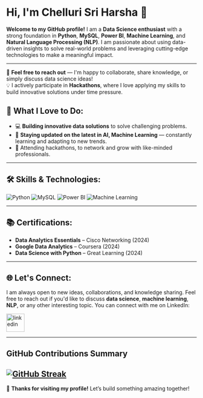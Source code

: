 # Hi, I'm **Chelluri Sri Harsha** 👋    

**Welcome to my GitHub profile!** I am a **Data Science enthusiast** with a strong foundation in **Python**, **MySQL**, **Power BI**, **Machine Learning**, and **Natural Language Processing (NLP)**. I am passionate about using data-driven insights to solve real-world problems and leveraging cutting-edge technologies to make a meaningful impact.

----


💬 **Feel free to reach out** — I'm happy to collaborate, share knowledge, or simply discuss data science ideas!  
💡 I actively participate in **Hackathons**, where I love applying my skills to build innovative solutions under time pressure.


## 🌟 **What I Love to Do**:

- 💻 **Building innovative data solutions** to solve challenging problems.
- 📰 **Staying updated on the latest in AI, Machine Learning** — constantly learning and adapting to new trends.
- 🎤 Attending hackathons, to network and grow with like-minded professionals.


---

## 🛠️ **Skills & Technologies**:

  ![Python](https://img.icons8.com/color/48/python--v1.png)  ![MySQL](https://img.icons8.com/color/48/mysql-logo.png)   ![Power BI](https://img.icons8.com/color/48/power-bi.png) ![Machine Learning](https://img.icons8.com/color/48/artificial-intelligence.png)  

---
## 📚 **Certifications**:
- **Data Analytics Essentials** – Cisco Networking (2024)
- **Google Data Analytics** – Coursera (2024)
- **Data Science with Python** – Great Learning (2024)

---

## 🌐 **Let's Connect**:

I am always open to new ideas, collaborations, and knowledge sharing. Feel free to reach out if you'd like to discuss **data science**, **machine learning**, **NLP**, or any other interesting topic. You can connect with me on LinkedIn:
                      
<a href="https://www.linkedin.com/in/chellurisriharsha/">
  <img width="48" height="48" src="https://img.icons8.com/color/48/linkedin.png" alt="linkedin"/>
</a>

---
## GitHub Contributions Summary
[![GitHub Streak](https://streak-stats.demolab.com/?user=harshachelluri)](https://git.io/streak-stats)      
----         

🚀 **Thanks for visiting my profile!** Let’s build something amazing together!
